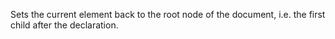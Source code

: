 Sets the current element back to the root node of the document, i.e. the first child after the <xml> declaration.
